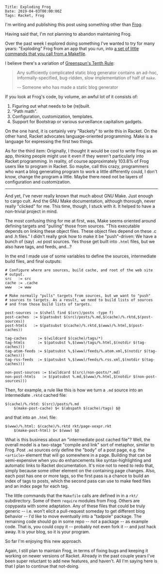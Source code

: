     Title: Exploding Frog
    Date: 2019-04-03T00:00:00Z
    Tags: Racket, Frog

I'm writing and publishing this post using something other than [Frog].

Having said that, I'm not planning to abandon maintaining Frog.

[Frog]: https://github.com/greghendershott/frog

<!-- more -->

Over the past week I explored doing something I've wanted to try for
many years: "Exploding" Frog from an app that you run, into [a set of
little commands that you call from a
Makefile](https://github.com/greghendershott/blog).

I believe there's a variation of [Greenspun's Tenth Rule]:

> Any sufficiently complicated static blog generator contains an
> ad-hoc, informally-specified, bug-ridden, slow implementation of
> half of `make`.
>
> -- Someone who has made a static blog generator

[Greenspun's Tenth Rule]: https://en.wikipedia.org/wiki/Greenspun's_tenth_rule

If you look at Frog's code, by volume, an awful lot of it consists of:

1. Figuring out what needs to be (re)built.
2. "Path math".
3. Configuration, customization, templates.
4. Support for Bootstrap or various surveillance capitalism gadgets.

On the one hand, it is certainly very "Rackety" to write this in
Racket. On the other hand, Racket advocates language-oriented
programming. Make is a language for expressing the first two things.

As for the third item: Originally, I thought it would be cool to write
Frog as an app, thinking people might use it even if they weren't
particularly into Racket programming. In reality, of course
approximately 103.8% of Frog users like to program in Racket. So
maybe, call this crazy, programmers who want a blog generating program
to work a little differently could, I don't know, change the program a
little. Maybe there need not be layers of configuration and
customization.

---

And yet, I've never really known that much about GNU Make. Just enough
to cargo cult. And the GNU Make documentation, although thorough,
never really "clicked" for me. This time, though, I stuck with it. It
helped to have a non-trivial project in mind.

The most confusing thing for me at first, was, Make seems oriented
around defining targets and "pulling" those from sources. "This
executable depends on linking these object files. These object files
depend on these .c and .h files." I didn't really grok how to make it
be "push"-driven: We have a bunch of (say) `.md` post sources. Yes
those get built into `.html` files, but we also have tags, and feeds,
and...?

In the end I made use of some variables to define the sources,
intermediate build files, and final outputs:

```make
# Configure where are sources, build cache, and root of the web site
# output.
src   := src
cache := .cache
www   := www

# Make normally "pulls" targets from sources, but we want to "push"
# sources to targets. As a result, we need to build lists of sources
# and from those build lists of targets.

post-sources := $(shell find $(src)/posts -type f)
post-caches  := $(patsubst $(src)/posts/%.md,$(cache)/%.rktd,$(post-sources))
post-htmls   := $(patsubst $(cache)/%.rktd,$(www)/%.html,$(post-caches))

tag-caches     := $(wildcard $(cache)/tags/*)
tag-htmls      := $(patsubst %,$(www)/tags/%.html,$(notdir $(tag-caches)))
tag-atom-feeds := $(patsubst %,$(www)/feeds/%.atom.xml,$(notdir $(tag-caches)))
tag-rss-feeds  := $(patsubst %,$(www)/feeds/%.rss.xml,$(notdir $(tag-caches)))

non-post-sources := $(wildcard $(src)/non-posts/*.md)
non-post-htmls   := $(patsubst %.md,$(www)/%.html,$(notdir $(non-post-sources)))
```

Then, for example, a rule like this is how we turn a `.md` source into
an intermediate `.rktd` cached file:


```make
$(cache)/%.rktd: $(src)/posts/%.md
	$(make-post-cache) $< $(abspath $(cache)/tags) $@
```

and that into an `.html` file:

```make
$(www)/%.html: $(cache)/%.rktd rkt/page-xexpr.rkt
	$(make-post-html) $< $(www) $@
```

What is this business about an "intermediate post cached file"? Well,
the overall model is a two-stage "compile and link" sort of metaphor,
similar to Frog. Post `.md` sources only define the "body" of a post
page, e.g. the `<article>` element that will go somewhere in a page.
Building that can be semi-expensive when you do enhancements like
syntax-highlighting and automatic links to Racket documentation. It's
nice not to need to redo that, simply because some other element on
the containing page changes. Also, each post has one or more tags, so
the first pass is a chance to build an index of tags to posts, which
the second pass can use to make feed files and an index page for each
tag.

The little commands that the `Makefile` calls are defined in in a
`rkt/` subdirectory. Some of them `require` modules from Frog. Others
are copypasta with some adaptation. Any of these files that could be
truly generic -- i.e. won't elicit a pull-request someday to get
different blog behavior -- I'd like to move eventually into a
"tadpole" package. The remaining code should go in some repo -- _not_
a package -- as example code. That is, you could copy it -- probably
not even fork it -- and just hack away. It is your blog, so it is your
program.

So far I'm enjoying this new approach.

Again, I still plan to maintain Frog, in terms of fixing bugs and
keeping it working on newer versions of Racket. Already in the past
couple years I've been super reluctant to add new features, and
haven't. All I'm saying here is that I plan to continue that
not-doing.
